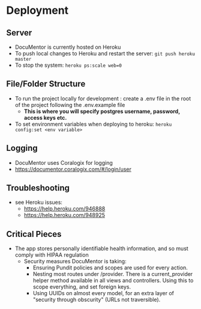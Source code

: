 # Deployment

## Server 
* DocuMentor is currently hosted on Heroku
* To push local changes to Heroku and restart the server: `git push heroku master`
* To stop the system: `heroku ps:scale web=0`

## File/Folder Structure
* To run the project locally for development : create a .env file in the root of the project following the .env.example file
  * <strong>This is where you will specify postgres username, password, access keys etc.</strong>
* To set environment variables when deploying to heroku: `heroku config:set <env variable>`

## Logging
* DocuMentor uses Coralogix for logging
* https://documentor.coralogix.com/#/login/user

## Troubleshooting
* see Heroku issues:
  *  https://help.heroku.com/946888
  *  https://help.heroku.com/948925

## Critical Pieces
* The app stores personally identifiable health information, and so must comply with HIPAA regulation
  * Security measures DocuMentor is taking:
      * Ensuring Pundit policies and scopes are used for every action.
      * Nesting most routes under /provider. There is a current_provider helper method available in all views and controllers. Using this to scope                 everything, and set foreign keys.
      * Using UUIDs on almost every model, for an extra layer of "security through obscurity" (URLs not traversible).




